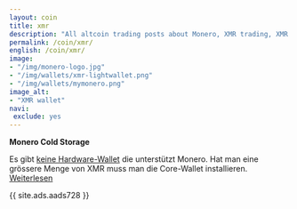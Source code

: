 ```yaml
---
layout: coin
title: xmr
description: "All altcoin trading posts about Monero, XMR trading, XMR hodling."
permalink: /coin/xmr/
english: /coin/xmr/
image:
- "/img/monero-logo.jpg"
- "/img/wallets/xmr-lightwallet.png"
- "/img/wallets/mymonero.png"
image_alt:
- "XMR wallet"
navi:
 exclude: yes
---
```


**Monero Cold Storage**

Es gibt [keine Hardware-Wallet](https://de.altcointrading.net/monero-cold-storage-2017/) die unterstützt Monero. Hat man eine grössere Menge von XMR muss man die Core-Wallet installieren. [Weiterlesen](https://www.altcointrading.net/monero-wallet-dummies/)

{{ site.ads.aads728 }}
